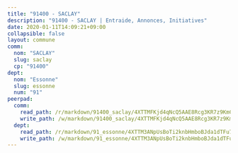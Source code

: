 ```yaml
---
title: "91400 - SACLAY"
description: "91400 - SACLAY | Entraide, Annonces, Initiatives"
date: 2020-01-11T14:09:21+09:00
collapsible: false
layout: commune
comm:
  nom: "SACLAY"
  slug: saclay
  cp: "91400"
dept:
  nom: "Essonne"
  slug: essonne
  num: "91"
peerpad:
  comm:
    read_path: /r/markdown/91400_saclay/4XTTMFKjd4qNcQ5AAE8Rcg3KR7z9KmCt6DRZMA3DQgpdqmGRC
    write_path: /w/markdown/91400_saclay/4XTTMFKjd4qNcQ5AAE8Rcg3KR7z9KmCt6DRZMA3DQgpdqmGRC-K3TgV5o3wTciTMufXPFGqYnzzArrJ9XukMEwRCLQiiRVGzGge7hYSRoAEVawBr6LkrnomP7FxBwTToHdwrzjZtEP9AVMN7xW9RNt6FEQzeguo6qKDvan22gdTbi7tF5vKHqiUuKC
  dept:
    read_path: /r/markdown/91_essonne/4XTTM3ANpUsBoTi2knbHmboBJda1dTFu7ky8ZK9dB2RyMMfWF
    write_path: /w/markdown/91_essonne/4XTTM3ANpUsBoTi2knbHmboBJda1dTFu7ky8ZK9dB2RyMMfWF-K3TgUyWqeJSocSvH4aaj1ao8GVHVL7XNdUYQ4QUUeH9BAdnr24zoBJ2C3FCPvjfnNG6dyrzadtyfizxGKpMjZFU9wDjSpA4g6VtDcxL8iEmbLsyV9TFoF7XzgcRopbNZHgpYvcW3
---
```


